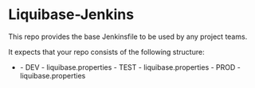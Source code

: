 # Liquibase-Jenkins

This repo provides the base Jenkinsfile to be used by any project teams.

It expects that your repo consists of the following structure:

- <basedir>
  - DEV
    - liquibase.properties
  - TEST
    - liquibase.properties
  - PROD
    - liquibase.properties
